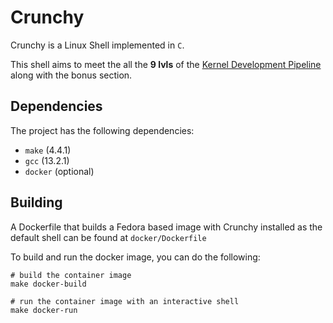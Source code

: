 # Crunchy 

Crunchy is a Linux Shell implemented in `C`.

This shell aims to meet the all the **9 lvls** of the [Kernel Development Pipeline](https://kdlp.underground.software/course/fall2023/assignments/P0.md) along with the bonus section.

## Dependencies

The project has the following dependencies:
- `make` (4.4.1)
- `gcc` (13.2.1)
- `docker` (optional)

## Building

A Dockerfile that builds a Fedora based image with Crunchy installed as the default shell can be found at `docker/Dockerfile`

To build and run the docker image, you can do the following:
```
# build the container image
make docker-build

# run the container image with an interactive shell
make docker-run
```


